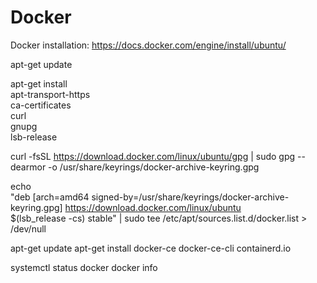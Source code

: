 # Docker
Docker installation:
https://docs.docker.com/engine/install/ubuntu/

apt-get update
 
 
apt-get install \
    apt-transport-https \
    ca-certificates \
    curl \
    gnupg \
    lsb-release
 
 
curl -fsSL https://download.docker.com/linux/ubuntu/gpg | sudo gpg --dearmor -o /usr/share/keyrings/docker-archive-keyring.gpg
 
 
echo \
  "deb [arch=amd64 signed-by=/usr/share/keyrings/docker-archive-keyring.gpg] https://download.docker.com/linux/ubuntu \
  $(lsb_release -cs) stable" | sudo tee /etc/apt/sources.list.d/docker.list > /dev/null
 
 
apt-get update
apt-get install docker-ce docker-ce-cli containerd.io
 
systemctl status docker
docker info

